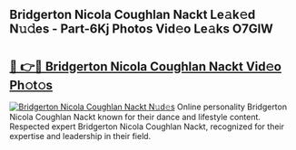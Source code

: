 ## Bridgerton Nicola Coughlan Nackt Le𝚊k𝚎d N𝚞𝚍es - Part-6Kj Photos Vid𝚎o Le𝚊ks O7GlW

# <h2><a href="http://fbar8l0.evod.top/?m=Bridgerton+Nicola+Coughlan+Nackt">🔗 👉🔴 Bridgerton Nicola Coughlan Nackt Vid𝚎o Ph𝚘t𝚘s</a></h2>

[![Bridgerton Nicola Coughlan Nackt N𝚞d𝚎s](https://i.imgur.com/8V9OHl7.gif)](http://fbar8l0.evod.top/?m=Bridgerton+Nicola+Coughlan+Nackt)
Online personality Bridgerton Nicola Coughlan Nackt known for their dance and lifestyle content. Respected expert Bridgerton Nicola Coughlan Nackt, recognized for their expertise and leadership in their field. 
